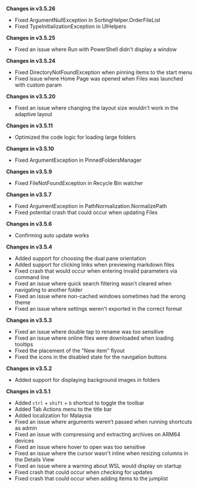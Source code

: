 **Changes in v3.5.26**

- Fixed ArgumentNullException in SortingHelper.OrderFileList
- Fixed TypeInitializationException in UIHelpers

**Changes in v3.5.25**

- Fixed an issue where Run with PowerShell didn't display a window

**Changes in v3.5.24**

- Fixed DirectoryNotFoundException when pinning items to the start menu
- Fixed issue where Home Page was opened when Files was launched with custom param

**Changes in v3.5.20**

- Fixed an issue where changing the layout size wouldn't work in the adaptive layout

**Changes in v3.5.11**

- Optimized the code logic for loading large folders

**Changes in v3.5.10**

- Fixed ArgumentException in PinnedFoldersManager

**Changes in v3.5.9**

- Fixed FileNotFoundException in Recycle Bin watcher

**Changes in v3.5.7**

- Fixed ArgumentException in PathNormalization.NormalizePath
- Fixed potential crash that could occur when updating Files

**Changes in v3.5.6**

- Confirming auto update works

**Changes in v3.5.4**

- Added support for choosing the dual pane orientation
- Added support for clicking links when previewing markdown files
- Fixed crash that would occur when entering invalid parameters via command line
- Fixed an issue where quick search filtering wasn't cleared when navigating to another folder
- Fixed an issue where non-cached windows sometimes had the wrong theme
- Fixed an issue where settings weren't exported in the correct format

**Changes in v3.5.3**

- Fixed an issue where double tap to rename was too sensitive
- Fixed an issue where online files were downloaded when loading tooltips
- Fixed the placement of the "New item" flyout
- Fixed the icons in the disabled state for the navigation buttons

**Changes in v3.5.2**

- Added support for displaying background images in folders

**Changes in v3.5.1**

- Added `ctrl` + `shift` + `b` shortcut to toggle the toolbar
- Added Tab Actions menu to the title bar
- Added localization for Malaysia
- Fixed an issue where arguments weren’t passed when running shortcuts as admin
- Fixed an issue with compressing and extracting archives on ARM64 devices
- Fixed an issue where hover to open was too sensitive
- Fixed an issue where the cursor wasn't inline when resizing columns in the Details View
- Fixed an issue where a warning about WSL would display on startup
- Fixed crash that could occur when checking for updates
- Fixed crash that could occur when adding items to the jumplist
